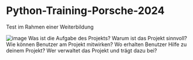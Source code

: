 # Python-Training-Porsche-2024
Test im Rahmen einer Weiterbildung 


![image](https://github.com/user-attachments/assets/4a1e4c09-da4a-4bd5-930d-32aa8a6d4529)
Was ist die Aufgabe des Projekts?
Warum ist das Projekt sinnvoll?
Wie können Benutzer am Projekt mitwirken?
Wo erhalten Benutzer Hilfe zu deinem Projekt?
Wer verwaltet das Projekt und trägt dazu bei?

